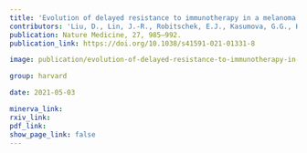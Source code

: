```yaml
---
title: 'Evolution of delayed resistance to immunotherapy in a melanoma responder.'
contributors: 'Liu, D., Lin, J.-R., Robitschek, E.J., Kasumova, G.G., Heyde, A., Shi, A., Kraya, A., ... Boland, G.M. (2021).'
publication: Nature Medicine, 27, 985–992.
publication_link: https://doi.org/10.1038/s41591-021-01331-8

image: publication/evolution-of-delayed-resistance-to-immunotherapy-in-a-melanoma-responder.PNG

group: harvard

date: 2021-05-03

minerva_link:
rxiv_link:
pdf_link:
show_page_link: false
---
```

